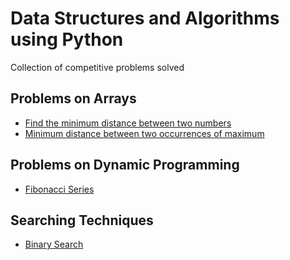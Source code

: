 # Data Structures and Algorithms using Python

Collection of competitive problems solved

## Problems on Arrays
 - [Find the minimum distance between two numbers](arrays/find_min_dist_bw_two_nos.py)
 - [Minimum distance between two occurrences of maximum](arrays/find_min_dist_bw_two_occur_of_max_nums.py)

## Problems on Dynamic Programming
 - [Fibonacci Series](dynamic_programming/fibonacci.py)
 
## Searching Techniques
 - [Binary Search](searching/binary_search.py) 
